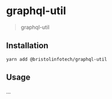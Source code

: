graphql-util
===================================

> graphql-util

Installation
------------

```
yarn add @bristolinfotech/graphql-util
```

Usage
-----

...
